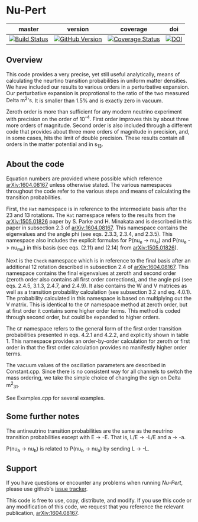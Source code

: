 Nu-Pert
=

| master | version | coverage | doi |
|:------:|:-------:|:--------:|:---:|
|[![Build Status](https://travis-ci.org/PeterDenton/Nu-Pert.svg?branch=master)](https://travis-ci.org/PeterDenton/Nu-Pert)|[![GitHub Version](https://badge.fury.io/gh/PeterDenton%2FNu-Pert.svg)](http://badge.fury.io/gh/PeterDenton%2FNu-Pert)|[![Coverage Status](https://coveralls.io/repos/github/PeterDenton/Nu-Pert/badge.svg?branch=master)](https://coveralls.io/github/PeterDenton/Nu-Pert?branch=master)|[![DOI](https://zenodo.org/badge/22071/PeterDenton/Nu-Pert.svg)](https://zenodo.org/badge/latestdoi/22071/PeterDenton/Nu-Pert)

## Overview
This code provides a very precise, yet still useful analytically, means of calculating the neurtino transition probabilities in uniform matter densities.
We have included our results to various orders in a perturbative expansion.
Our perturbative expansion is proprotional to the ratio of the two measured <nobr>Delta m<sup>2</sup>'s</nobr>.
It is smaller than 1.5% and is exactly zero in vacuum.

Zeroth order is more than sufficient for any modern neutrino experiment with precision on the order of 10<sup>-4</sup>.
First order improves this by about three more orders of magnitude.
Second order is also included through a different code that provides about three more orders of magnitude in precision, and, in some cases, hits the limit of double precision.
These results contain all orders in the matter potential and in s<sub>13</sub>.

## About the code
Equation numbers are provided where possible which reference [arXiv:1604.08167](https://arxiv.org/abs/1604.08167) unless otherwise stated.
The various namespaces throughout the code refer to the various steps and means of calculating the transition probabilities.

First, the `Hat` namespace is in reference to the intermediate basis after the 23 and 13 rotations.
The `Hat` namespace refers to the results from the [arXiv:1505.01826](https://arxiv.org/abs/1505.01826) paper by S. Parke and H. Minakata and is described in this paper in subsection 2.3 of [arXiv:1604.08167](https://arxiv.org/abs/1604.08167).
This namespace contains the eigenvalues and the angle phi (see eqs. 2.3.3, 2.3.4, and 2.3.5).
This namespace also includes the explicit formulas for P(nu<sub>e</sub> -&gt; nu<sub>e</sub>) and P(nu<sub>e</sub> -&gt; nu<sub>mu</sub>) in this basis (see eqs. (2.11) and (2.14) from [arXiv:1505.01826](https://arxiv.org/abs/1505.01826)).

Next is the `Check` namespace which is in reference to the final basis after an additional 12 rotation described in subsection 2.4 of [arXiv:1604.08167](https://arxiv.org/abs/1604.08167).
This namespace contains the final eigenvalues at zeroth and second order (zeroth order also contains all first order corrections), and the angle psi (see eqs. 2.4.5, 3.1.3, 2.4.7, and 2.4.9).
It also contains the W and V matrices as well as a transition probability calculation (see subsection 3.2 and eq. 4.0.1).
The probability calculated in this namespace is based on multiplying out the V matrix.
This is identical to the `GF` namespace method at zeroth order, but at first order it contains some higher order terms.
This method is coded through second order, but could be expanded to higher orders.

The `GF` namespace refers to the general form of the first order transition probabilities presented in eqs. 4.2.1 and 4.2.2, and explicitly shown in table 1.
This namespace provides an order-by-order calculation for zeroth or first order in that the first order calculation provides no manifestly higher order terms.

The vacuum values of the oscillation parameters are described in Constant.cpp.
Since there is no consistent way for all channels to switch the mass ordering, we take the simple choice of changing the sign on Delta m<sup>2</sup><sub>31</sub>.

See Examples.cpp for several examples.

## Some further notes
The antineutrino transition probabilities are the same as the neutrino transition probabilities except with E -&gt; -E.
That is, <nobr>L/E -&gt; -L/E</nobr> and a -&gt; -a.

P(nu<sub>a</sub> -&gt; nu<sub>b</sub>) is related to P(nu<sub>b</sub> -&gt; nu<sub>a</sub>) by sending L -&gt; -L.

## Support
If you have questions or encounter any problems when running *Nu-Pert*, please use github's [issue tracker](https://github.com/PeterDenton/Nu-Pert/issues).

This code is free to use, copy, distribute, and modify.
If you use this code or any modification of this code, we request that you reference the relevant publication, [arXiv:1604.08167](https://arxiv.org/abs/1604.08167).

